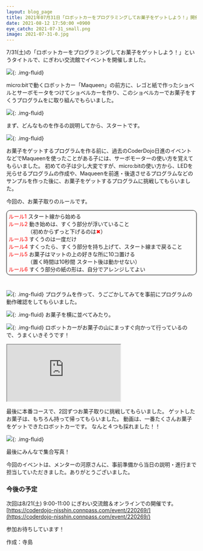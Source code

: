 ```yaml
---
layout: blog_page
title: 2021年07月31日「ロボットカーをプログラミングしてお菓子をゲットしよう！」開催
date: 2021-08-12 17:50:00 +0900
eye_catch: 2021-07-31_small.png
image: 2021-07-31-0.jpg
---
```


7/31(土)の「ロボットカーをプログラミングしてお菓子をゲットしよう！」というタイトルで、にぎわい交流館でイベントを開催しました。

![](/assets/img/2021-07-31-0.png){: .img-fluid}

micro:bitで動くロボットカー「Maqueen」の前方に、レゴと紙で作ったショベルとサーボモータをつけてショベルカーを作り、このショベルカーでお菓子をすくうプログラムをに取り組んでもらいました。

![](/assets/img/2021-07-31-1.jpg){: .img-fluid}

まず、どんなものを作るの説明してから、スタートです。

![](/assets/img/2021-07-31-3.jpg){: .img-fluid}


お菓子をゲットするプログラムを作る前に、過去のCoderDojo日進のイベントなどでMaqueenを使ったことがある子には、サーボモーターの使い方を覚えてもらいました。
初めての子は少し大変ですが、micro:bitの使い方から、LEDを光らせるプログラムの作成や、Maqueenを前進・後退させるプログラムなどのサンプルを作った後に、お菓子をゲットするプログラムに挑戦してもらいました。

今回の、お菓子取りのルールです。
<div style="border: 1px solid black;border-radius:10px;padding:5px;margin-bottom:40px;">
<span style="color:red;">ルール1</span> スタート線から始める<br /> 
<span style="color:red;">ルール2</span> 動き始めは、すくう部分が浮いていること<br />
<span style="margin-left:50px"></span>（初めからずっと下げるのは<span style="color:red;">✖</span>）<br />
<span style="color:red;">ルール3</span> すくうのは一度だけ<br />
<span style="color:red;">ルール4</span> すくったら、すくう部分を持ち上げて、スタート線まで戻ること<br /> 
<span style="color:red;">ルール5</span> お菓子はマットの上の好きな所に10コ置ける<br />
<span style="margin-left:50px"></span>（置く時間は10秒間 スタート後は動かせない）<br />
<span style="color:red;">ルール6</span> すくう部分の紙の形は、自分でアレンジしてよい<br />
</div>


![](/assets/img/2021-07-31-2.jpg){: .img-fluid}
プログラムを作って、うごごかしてみてを事前にプログラムの動作確認をしてもらいました。

![](/assets/img/2021-07-31-4.jpg){: .img-fluid}
お菓子を横に並べてみたり。

![](/assets/img/2021-07-31-5.jpg){: .img-fluid}
ロボットカーがお菓子の山にまっすぐ向かって行っているので、うまくいきそうです！

<div class="embed-responsive embed-responsive-16by9">
<iframe class="embed-responsive-item" src="https://drive.google.com/file/d/1BzvDwRh1l6kQaAe8k9whW6EwBDljnQ7H/preview" allow="autoplay"></iframe>
</div>

最後に本番コースで、2回ずつお菓子取りに挑戦してもらいました。
ゲットしたお菓子は、もちろん持って帰ってもらいました。
動画は、一番たくさんお菓子をゲットできたロボットカーです。
なんと４つも採れました！！


![](/assets/img/2021-07-31-6.jpg){: .img-fluid}

最後にみんなで集合写真！


今回のイベントは、メンターの河原さんに、事前準備から当日の説明・進行まで担当していただきました。ありがとうございました。


### 今後の予定
次回は8/21(土) 9:00-11:00 にぎわい交流館＆オンラインでの開催です。<br/>
[https://coderdojo-nisshin.connpass.com/event/220269/](https://coderdojo-nisshin.connpass.com/event/220269/)

参加お待ちしています！

作成：寺島
